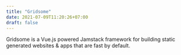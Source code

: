```yaml
---
title: "Gridsome"
date: 2021-07-09T11:20:26+07:00
draft: false
---
```


Gridsome is a Vue.js powered Jamstack framework for building static generated websites & apps that are fast by default.
